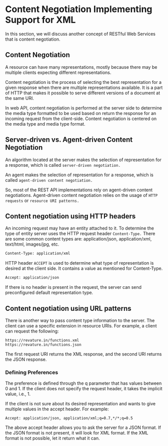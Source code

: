 # Content Negotiation Implementing Support for XML
 
In this section, we will discuss another concept of RESTful Web Services that is content negotiation.
 
## Content Negotiation
A resource can have many representations, mostly because there may be multiple clients expecting different representations.
 
Content negotiation is the process of selecting the best representation for a given response when there are multiple representations available. It is a part of HTTP that makes it possible to serve different versions of a document at the same URI.
 
 
In web API, content negotiation is performed at the server side to determine the media type formatted to be used based on return the response for an incoming request from the client-side. Content negotiation is centered on the media type and media type format.
 
## Server-driven vs. Agent-driven Content Negotiation
An algorithm located at the server makes the selection of representation for a response, which is called `server-driven negotiation.`
 
An agent makes the selection of representation for a response, which is called `agent-driven content negotiation.`
 
So, most of the REST API implementations rely on agent-driven content negotiations. Agent-driven content negotiation relies on the usage of `HTTP requests` or `resource URI patterns.`
 
## Content negotiation using HTTP headers
An incoming request may have an entity attached to it. To determine the type of entity server uses the HTTP request header `Content-Type.` There are some common content types are: application/json, application/xml, text/html, images/jpg, etc.
```xml
Content-Type: application/xml
```  
HTTP header `ACCEPT` is used to determine what type of representation is desired at the client side. It contains a value as mentioned for Content-Type.
```xml
Accept: application/json  
```
If there is no header is present in the request, the server can send preconfigured default representation type.
 
## Content negotiation using URL patterns
There is another way to pass content type information to the server. The client can use a specific extension in resource URIs. For example, a client can request the following:
```
https://revature.in/functions.xml  
https://revature.in/functions.json
```        
The first request URI returns the XML response, and the second URI returns the JSON response.
 
### Defining Preferences
The preference is defined through the q parameter that has values between 0 and 1. If the client does not specify the request header, it takes the implicit value, i.e., 1.
 
If the client is not sure about its desired representation and wants to give multiple values in the accept header. For example:
```
Accept: application/json, application/xml;q=0.7,*/*;q=0.5  
```
The above accept header allows you to ask the server for a JSON format. If the JSON format is not present, it will look for XML format. If the XML format is not possible, let it return what it can.
